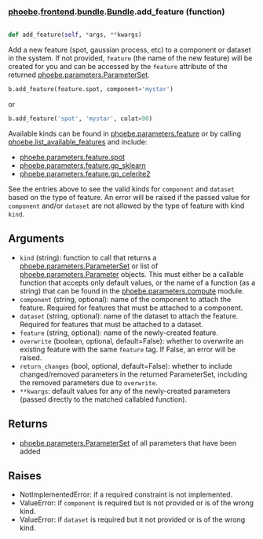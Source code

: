 ### [phoebe](phoebe.md).[frontend](phoebe.frontend.md).[bundle](phoebe.frontend.bundle.md).[Bundle](phoebe.frontend.bundle.Bundle.md).add_feature (function)


```py

def add_feature(self, *args, **kwargs)

```



Add a new feature (spot, gaussian process, etc) to a component or
dataset in the system.  If not
provided, `feature` (the name of the new feature) will be created
for you and can be accessed by the `feature` attribute of the returned
[phoebe.parameters.ParameterSet](phoebe.parameters.ParameterSet.md).

```py
b.add_feature(feature.spot, component='mystar')
```

or

```py
b.add_feature('spot', 'mystar', colat=90)
```

Available kinds can be found in [phoebe.parameters.feature](phoebe.parameters.feature.md) or by calling
[phoebe.list_available_features](phoebe.list_available_features.md) and include:
* [phoebe.parameters.feature.spot](phoebe.parameters.feature.spot.md)
* [phoebe.parameters.feature.gp_sklearn](phoebe.parameters.feature.gp_sklearn.md)
* [phoebe.parameters.feature.gp_celerite2](phoebe.parameters.feature.gp_celerite2.md)

See the entries above to see the valid kinds for `component` and `dataset`
based on the type of feature.  An error will be raised if the passed value
for `component` and/or `dataset` are not allowed by the type of feature
with kind `kind`.

Arguments
-----------
* `kind` (string): function to call that returns a
     [phoebe.parameters.ParameterSet](phoebe.parameters.ParameterSet.md) or list of
     [phoebe.parameters.Parameter](phoebe.parameters.Parameter.md) objects.  This must either be a
     callable function that accepts only default values, or the name
     of a function (as a string) that can be found in the
     [phoebe.parameters.compute](phoebe.parameters.compute.md) module.
* `component` (string, optional): name of the component to attach the
    feature.  Required for features that must be attached to a component.
* `dataset` (string, optional): name of the dataset to attach the feature.
    Required for features that must be attached to a dataset.
* `feature` (string, optional): name of the newly-created feature.
* `overwrite` (boolean, optional, default=False): whether to overwrite
    an existing feature with the same `feature` tag.  If False,
    an error will be raised.
* `return_changes` (bool, optional, default=False): whether to include
    changed/removed parameters in the returned ParameterSet, including
    the removed parameters due to `overwrite`.
* `**kwargs`: default values for any of the newly-created parameters
    (passed directly to the matched callabled function).

Returns
---------
* [phoebe.parameters.ParameterSet](phoebe.parameters.ParameterSet.md) of all parameters that have been added


Raises
----------
* NotImplementedError: if a required constraint is not implemented.
* ValueError: if `component` is required but is not provided or is of
    the wrong kind.
* ValueError: if `dataset` is required but it not provided or is of the
    wrong kind.

